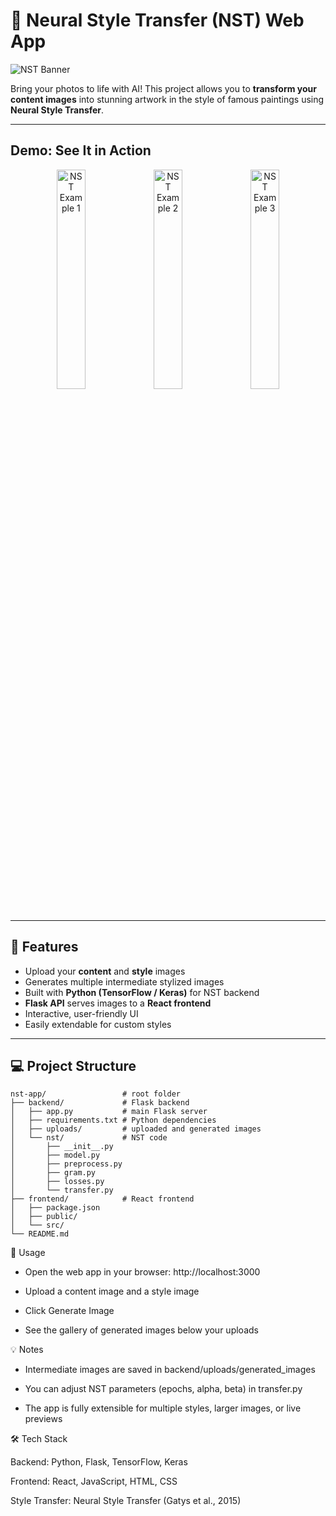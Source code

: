 # 🎨 Neural Style Transfer (NST) Web App

![NST Banner](https://user-images.githubusercontent.com/your-image-placeholder/nst-banner.png)

Bring your photos to life with AI! This project allows you to **transform your content images** into stunning artwork in the style of famous paintings using **Neural Style Transfer**.  

---

## **Demo: See It in Action**

<div align="center">
  <img src="https://user-images.githubusercontent.com/your-username/nst-demo-1.jpg" width="30%" alt="NST Example 1" />
  <img src="https://user-images.githubusercontent.com/your-username/nst-demo-2.jpg" width="30%" alt="NST Example 2" />
  <img src="https://user-images.githubusercontent.com/your-username/nst-demo-3.jpg" width="30%" alt="NST Example 3" />
</div>

<br/>

---

## **🚀 Features**

- Upload your **content** and **style** images
- Generates multiple intermediate stylized images
- Built with **Python (TensorFlow / Keras)** for NST backend
- **Flask API** serves images to a **React frontend**
- Interactive, user-friendly UI
- Easily extendable for custom styles

---

## **💻 Project Structure**

```text
nst-app/                 # root folder
├── backend/             # Flask backend
│   ├── app.py           # main Flask server
│   ├── requirements.txt # Python dependencies
│   ├── uploads/         # uploaded and generated images
│   └── nst/             # NST code
│       ├── __init__.py
│       ├── model.py
│       ├── preprocess.py
│       ├── gram.py
│       ├── losses.py
│       └── transfer.py
├── frontend/            # React frontend
│   ├── package.json
│   ├── public/
│   └── src/
└── README.md

```

🎯 Usage

- Open the web app in your browser: http://localhost:3000

- Upload a content image and a style image

- Click Generate Image

- See the gallery of generated images below your uploads

💡 Notes

- Intermediate images are saved in backend/uploads/generated_images

- You can adjust NST parameters (epochs, alpha, beta) in transfer.py

- The app is fully extensible for multiple styles, larger images, or live previews

🛠 Tech Stack

Backend: Python, Flask, TensorFlow, Keras

Frontend: React, JavaScript, HTML, CSS

Style Transfer: Neural Style Transfer (Gatys et al., 2015)